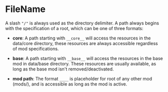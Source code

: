# FileName

A slash `"/"` is always used as the directory delimiter. A path always begins with the specification of a root, which can be one of three formats:

- **core**: A path starting with `__core__` will access the resources in the data/core directory, these resources are always accessible regardless of mod specifications.

- **base**: A path starting with `__base__` will access the resources in the base mod in data/base directory. These resources are usually available, as long as the base mod isn't removed/deactivated.

- **mod path**: The format `____` is placeholder for root of any other mod (mods/), and is accessible as long as the mod is active.

